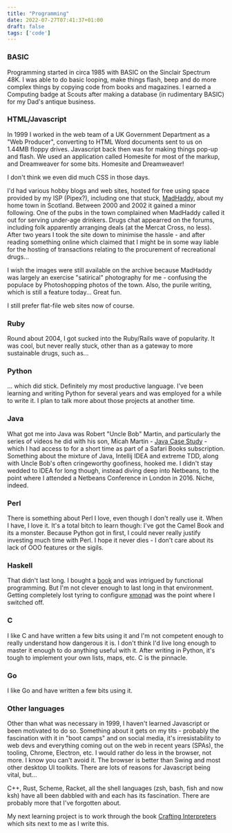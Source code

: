 ```yaml
---
title: "Programming"
date: 2022-07-27T07:41:37+01:00
draft: false
tags: ['code']
---
```


### BASIC

Programming started in circa 1985 with BASIC on the Sinclair Spectrum 48K. I was able to do basic looping, make things flash, beep and do more complex things by copying code from books and magazines. I earned a Computing badge at Scouts after making a database (in rudimentary BASIC) for my Dad's antique business.

### HTML/Javascript

In 1999 I worked in the web team of a UK Government Department as a "Web Producer", converting to HTML Word documents sent to us on 1.44MB floppy drives. Javascript back then was for making things pop-up and flash. We used an application called Homesite for most of the markup, and Dreamweaver for some bits. Homesite and Dreamweaver!

I don't think we even did much CSS in those days.

I'd had various hobby blogs and web sites, hosted for free using space provided by my ISP (Pipex?), including one that stuck, [MadHaddy](https://web.archive.org/web/20020216192240/http://www.madhaddy.com/), about my home town in Scotland. Between 2000 and 2002 it gained a minor following. One of the pubs in the town complained when MadHaddy called it out for serving under-age drinkers. Drugs chat appearred on the forums, including folk apparently arranging deals (at the Mercat Cross, no less). After two years I took the site down to minimise the hassle - and after reading something online which claimed that I might be in some way liable for the hosting of transactions relating to the procurement of recreational drugs...

I wish the images were still available on the archive because MadHaddy was largely an exercise "satirical" photography for me - confusing the populace by Photoshopping photos of the town. Also, the purile writing, which is still a feature today... Great fun.

I still prefer flat-file web sites now of course.

### Ruby

Round about 2004, I got sucked into the Ruby/Rails wave of popularity. It was cool, but never really stuck, other than as a gateway to more sustainable drugs, such as...

### Python

... which did stick. Definitely my most productive language. I've been learning and writing Python for several years and was employed for a while to write it. I plan to talk more about those projects at another time.

### Java

What got me into Java was Robert "Uncle Bob" Martin, and particularly the series of videos he did with his son, Micah Martin - [Java Case Study](https://cleancoders.com/series/java-case-study) - which I had access to for a short time as part of a Safari Books subscription. Something about the mixture of Java, Intellij IDEA and extreme TDD, along with Uncle Bob's often cringeworthy goofiness, hooked me. I didn't stay wedded to IDEA for long though, instead diving deep into Netbeans, to the point where I attended a Netbeans Conference in London in 2016. Niche, indeed.

### Perl

There is something about Perl I love, even though I don't really use it. When I have, I love it. It's a total bitch to learn though: I've got the Camel Book and its a monster. Because Python got in first, I could never really justify investing much time with Perl. I hope it never dies - I don't care about its lack of OOO features or the sigils.

### Haskell

That didn't last long. I bought a [book](https://haskellbook.com/) and was intrigued by functional programming. But I'm not clever enough to last long in that environment. Getting completely lost tyring to configure [xmonad](https://hackage.haskell.org/package/xmonad) was the point where I switched off.

### C

I like C and have written a few bits using it and I'm not competent enough to really understand how dangerous it is. I don't think I'd live long enough to master it enough to do anything useful with it. After writing in Python, it's tough to implement your own lists, maps, etc. C is the pinnacle.

### Go

I like Go and have written a few bits using it.

### Other languages

Other than what was necessary in 1999, I haven't learned Javascript or been motivated to do so. Something about it gets on my tits - probably the fascination with it in "boot camps" and on social media, it's irresistability to web devs and everything coming out on the web in recent years (SPAs), the tooling, Chrome, Electron, etc. I would rather do less in the browser, not more. I know you can't avoid it. The browser is better than Swing and most other desktop UI toolkits. There are lots of reasons for Javascript being vital, but...

C++, Rust, Scheme, Racket, all the shell languages (zsh, bash, fish and now ksh) have all been dabbled with and each has its fascination. There are probably more that I've forgotten about.

My next learning project is to work through the book [Crafting Interpreters](https://craftinginterpreters.com/) which sits next to me as I write this.

